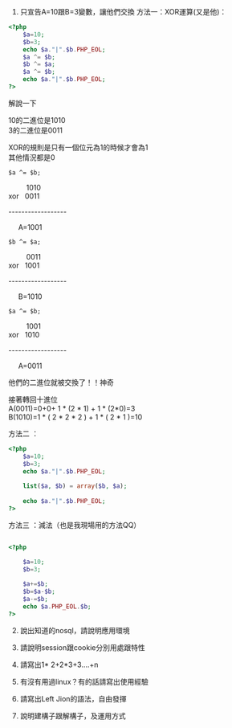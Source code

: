 1. 只宣告A=10跟B=3變數，讓他們交換
方法一：XOR運算(又是他)：
```php
<?php
    $a=10;
    $b=3;
    echo $a."|".$b.PHP_EOL;
    $a ^= $b;
    $b ^= $a;
    $a ^= $b;
    echo $a."|".$b.PHP_EOL;
?>
```
解說一下

10的二進位是1010        
3的二進位是0011

XOR的規則是只有一個位元為1的時候才會為1     
其他情況都是0

    $a ^= $b;

&nbsp;&nbsp;&nbsp;&nbsp;&nbsp;&nbsp;&nbsp;&nbsp;&nbsp;1010      
xor &nbsp;&nbsp;0011        
<p>------------------</p>
&nbsp;&nbsp;&nbsp;&nbsp;&nbsp;A=1001

    $b ^= $a;

&nbsp;&nbsp;&nbsp;&nbsp;&nbsp;&nbsp;&nbsp;&nbsp;&nbsp;0011      
xor &nbsp;&nbsp;1001        
<p>------------------</p>
&nbsp;&nbsp;&nbsp;&nbsp;&nbsp;B=1010        

    $a ^= $b;

&nbsp;&nbsp;&nbsp;&nbsp;&nbsp;&nbsp;&nbsp;&nbsp;&nbsp;1001      
xor &nbsp;&nbsp;1010        
<p>------------------</p>
&nbsp;&nbsp;&nbsp;&nbsp;&nbsp;A=0011

他們的二進位就被交換了！！神奇

接著轉回十進位      
A(0011)=0+0+ 1 * (2 * 1) + 1 * (2*0)=3      
B(1010)=1 * ( 2 * 2 * 2 ) + 1 * ( 2 * 1 )=10

方法二 ：

```php
<?php
    $a=10;
    $b=3;
    echo $a."|".$b.PHP_EOL;
    
    list($a, $b) = array($b, $a);
    
    echo $a."|".$b.PHP_EOL;
?>
```

方法三 ：減法（也是我現場用的方法QQ）

```php

<?php

    $a=10;
    $b=3;
    
    $a+=$b;
    $b=$a-$b;
    $a-=$b;
    echo $a.PHP_EOL.$b;
?>
```
2. 說出知道的nosql，請說明應用環境

3. 請說明session跟cookie分別用處跟特性
4. 請寫出1* 2+2*3+3....+n
5. 有沒有用過linux？有的話請寫出使用經驗
6. 請寫出Left Jion的語法，自由發揮
7. 說明建構子跟解構子，及運用方式
